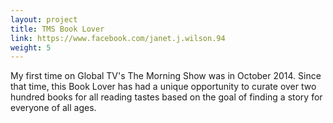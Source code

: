 ```yaml
---
layout: project
title: TMS Book Lover
link: https://www.facebook.com/janet.j.wilson.94
weight: 5
---
```


My first time on Global TV's The Morning Show was in October 2014. Since that time, this Book Lover has had a unique opportunity to curate over two hundred books for all reading tastes based on the goal of finding a story for everyone of all ages.
